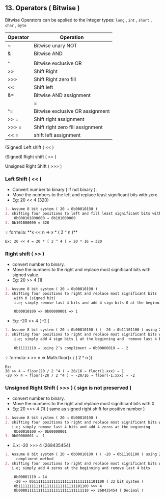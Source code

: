 ## 13. Operators ( Bitwise )

Bitwise Operators can be applied to the Integer types: `long` , `int` , `short` , `char` , `byte`

| Operator | Operation |
| --- | --- |
| ~ | Bitwise unary NOT |
| & | Bitwise AND |
| | | Bitwise OR |
| ^ | Bitwise exclusive OR |
| >> | Shift Right |
| >>> | Shift Right zero fill |
| << | Shift left |
| &= | Bitwise AND assignment |
| |= | Bitwise OR assignment |
| ^= | Bitwise exclusive OR assignment |
| >> = | Shift right assignment |
| >>> =  | Shift right zero fill assignment |
| << =  | shift left assignment |

(Signed) Left shift ( << )

(Signed) Right shift ( >> )

Unsigned Right Shift ( >>> )

### Left Shift ( << )

- Convert number to binary ( if not binary ).
- Move the numbers to the left and replace least significant bits with zero.
- Eg: 20 << 4 (320)

```markdown
1. Assume 8 bit system ( 20 ⇒ 0b00010100 )
2. shifting four positions to left and fill least significant bits with 0. i.e; simply add four zeroes at the end
    0b000101000000 ⇒ 0b101000000
3. 0b101000000 = 320
```

<aside>
💡 formula: **x << n ⇒ x * ( 2 ^ n )**

    Ex: 20 << 4 = 20 * ( 2 ^ 4 ) = 20 * 16 = 320

</aside>

### Right shift ( >> )

- convert number to binary.
- Move the numbers to the right and replace most significant bits with signed value.
- Eg: 20 >> 4 (1)

```markdown
1. Assume 8 bit system ( 20 ⇒ 0b00010100 )
2. shifting four positions to right and replace most significant bits 
    with 0 (signed bit) 
    i.e; simply remove last 4 bits and add 4 sign bits 0 at the beginning

    0b00010100 => 0b00000001 => 1
```

- Eg: -20  >> 4 ( -2 )

```markdown
1. Assume 8 bit system ( 20 ⇒ 0b00010100 ) ( -20 ⇒ 0b11101100 ) using 2’s compliment method
2. shifting four positions to right and replace most significant bits with 1(signed bit) 
    i.e; simply add 4 sign bits 1 at the beginning and  remove last 4 bits
    
    0b11111110 ⇒ using 2’s compliment ⇒ 0b00000010 ⇒ - 2
```

<aside>
💡 formula: x >> n ⇒ Math.floor(x / ( 2 ^ n ))

    Ex:    
    20 >> 4 ⇒ floor(20 / 2 ^4 ) ⇒ 20/16 ⇒ floor(1.xxx) ⇒ 1
    -20 >> 4 ⇒ floor(-20 / 2 ^4 ) ⇒ -20/16 ⇒ floor(-1.xxx) ⇒ -2

</aside>

### Unsigned Right Shift ( >>> ) ( sign is not preserved )

- convert number to binary.
- Move the numbers to the right and replace most significant bits with 0.
- Eg: 20 >>> 4 (1) ( same as signed right shift for positive number )

```markdown
1. Assume 8 bit system ( 20 ⇒ 0b00010100 )
2. shifting four positions to right and replace most significant bits with 0
   i.e; simply remove last 4 bits and add 4 zeros at the beginning
    0b00010100 => 0b00000001
3. 0b00000001 ⇒  1
```

- E.x: -20 >>> 4 (268435454)

```markdown
1. Assume 8 bit system ( 20 ⇒ 0b00010100 ) ( -20 ⇒ 0b11101100 ) using 2’s 
	 compliment method
2. shifting four positions to right and replace most significant bits with 0 
   i.e; simply add 4 zeros at the beginning and remove last 4 bits

    0b00001110 ⇒ 14
    -20 => 0b11111111111111111111111111101100 ( 32 bit system )
    0b11111111111111111111111111101100 >>> 4
    0b00001111111111111111111111111110 => 268435454 ( Decimal )
```